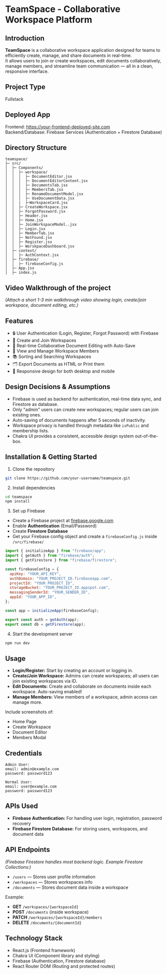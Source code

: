# TeamSpace - Collaborative Workspace Platform

## Introduction

**TeamSpace** is a collaborative workspace application designed for teams to efficiently create, manage, and share documents in real-time.  
It allows users to join or create workspaces, edit documents collaboratively, manage members, and streamline team communication — all in a clean, responsive interface.

## Project Type

Fullstack

## Deployed App

Frontend: https://your-frontend-deployed-site.com  
Backend/Database: Firebase Services (Authentication + Firestore Database)

## Directory Structure

```
teamspace/
├─ src/
│  ├─ Components/
│  │  ├─ workspace/
│  │  │  ├─ DocumentEditor.jsx
│  │  │  ├─ DocumentEditorContent.jsx
│  │  │  ├─ DocumentsTab.jsx
│  │  │  ├─ MembersTab.jsx
│  │  │  ├─ RenameDocumentModel.jsx
│  │  │  ├─ UseDocumentData.jsx
│  │  |  ├─WorkspaceCard.jsx
│  │  ├─ CreateWorkspace.jsx
│  │  ├─ ForgotPassword.jsx
│  │  ├─ Header.jsx
│  │  ├─ Home.jsx
│  │  ├─ JoinWorkspaceModel..jsx
│  │  ├─ Login.jsx
│  │  ├─ MemberTab.jsx
│  │  ├─ NotFound.jsx
│  │  ├─ Register.jsx
│  │  ├─ WorskpaceDashboard.jsx
│  ├─ context/
│  │  ├─ AuthContext.jsx
│  ├─ firebase/
│  │  ├─ firebaseConfig.js
│  ├─ App.jsx
│  ├─ index.js
```

## Video Walkthrough of the project

_(Attach a short 1-3 min walkthrough video showing login, create/join workspace, document editing, etc.)_

## Features

- 🔒 User Authentication (Login, Register, Forgot Password) with Firebase
- 🏢 Create and Join Workspaces
- 📄 Real-time Collaborative Document Editing with Auto-Save
- 👥 View and Manage Workspace Members
- 📚 Sorting and Searching Workspaces
- 🗂 Export Documents as HTML or Print them
- 🔄 Responsive design for both desktop and mobile

## Design Decisions & Assumptions

- Firebase is used as backend for authentication, real-time data sync, and Firestore as database.
- Only "admin" users can create new workspaces; regular users can join existing ones.
- Auto-saving of documents happens after 5 seconds of inactivity.
- Workspace privacy is handled through metadata like `isPublic` and membership lists.
- Chakra UI provides a consistent, accessible design system out-of-the-box.

## Installation & Getting Started

1. Clone the repository

```bash
git clone https://github.com/your-username/teamspace.git
```

2. Install dependencies

```bash
cd teamspace
npm install
```

3. Set up Firebase

- Create a Firebase project at [firebase.google.com](https://firebase.google.com/)
- Enable **Authentication** (Email/Password)
- Create **Firestore Database**
- Get your Firebase config object and create a `firebaseConfig.js` inside `/src/firebase/`

```javascript
import { initializeApp } from "firebase/app";
import { getAuth } from "firebase/auth";
import { getFirestore } from "firebase/firestore";

const firebaseConfig = {
  apiKey: "YOUR_API_KEY",
  authDomain: "YOUR_PROJECT_ID.firebaseapp.com",
  projectId: "YOUR_PROJECT_ID",
  storageBucket: "YOUR_PROJECT_ID.appspot.com",
  messagingSenderId: "YOUR_SENDER_ID",
  appId: "YOUR_APP_ID",
};

const app = initializeApp(firebaseConfig);

export const auth = getAuth(app);
export const db = getFirestore(app);
```

4. Start the development server

```bash
npm run dev
```

## Usage

- **Login/Register:** Start by creating an account or logging in.
- **Create/Join Workspace:** Admins can create workspaces; all users can join existing workspaces via ID.
- **Edit Documents:** Create and collaborate on documents inside each workspace. Auto-saving enabled!
- **Manage Members:** View members of a workspace, admin access can manage more.

Include screenshots of:

- Home Page
- Create Workspace
- Document Editor
- Members Modal

## Credentials

```
Admin User:
email: admin@example.com
password: password123

Normal User:
email: user@example.com
password: password123
```

## APIs Used

- **Firebase Authentication:** For handling user login, registration, password recovery
- **Firebase Firestore Database:** For storing users, workspaces, and document data

## API Endpoints

_(Firebase Firestore handles most backend logic. Example Firestore Collections:)_

- `/users` — Stores user profile information
- `/workspaces` — Stores workspaces info
- `/documents` — Stores document data inside a workspace

Example:

- **GET** `/workspaces/{workspaceId}`
- **POST** `/documents` (inside workspace)
- **PATCH** `/workspaces/{workspaceId}/members`
- **DELETE** `/documents/{documentId}`

## Technology Stack

- React.js (Frontend framework)
- Chakra UI (Component library and styling)
- Firebase (Authentication, Firestore database)
- React Router DOM (Routing and protected routes)
